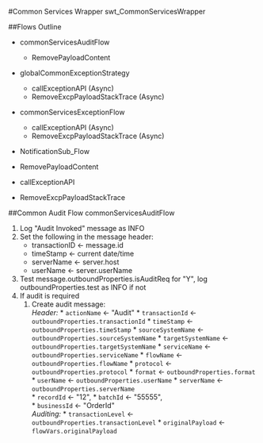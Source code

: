 #Common Services Wrapper
    swt_CommonServicesWrapper
    
##Flows Outline
   * commonServicesAuditFlow
      * RemovePayloadContent
      
   * globalCommonExceptionStrategy
      * callExceptionAPI (Async)
      * RemoveExcpPayloadStackTrace (Async)
   
   * commonServicesExceptionFlow
      * callExceptionAPI (Async)
      * RemoveExcpPayloadStackTrace (Async)

   * NotificationSub_Flow
   
   * RemovePayloadContent
   
   * callExceptionAPI
   
   * RemoveExcpPayloadStackTrace
   
   ##Common Audit Flow
       commonServicesAuditFlow
       
   1. Log "Audit Invoked" message as INFO
   1. Set the following in the message header:
      * transactionID <- message.id
      * timeStamp <- current date/time
      * serverName <- server.host
      * userName <- server.userName
   1. Test message.outboundProperties.isAuditReq for "Y", log outboundProperties.test as INFO if not
   1. If audit is required
      1. Create audit message:  
            *Header:*
	 * `actionName` <- "Audit"
	 * `transactionId` <- `outboundProperties.transactionId`
	 * `timeStamp` <- `outboundProperties.timeStamp`
	 * `sourceSystemName` <- `outboundProperties.sourceSystemName`
	 * `targetSystemName` <- `outboundProperties.targetSystemName`
	 * `serviceName` <- `outboundProperties.serviceName`
	 * `flowName` <- `outboundProperties.flowName`
	 * `protocol` <- `outboundProperties.protocol`
	 * `format` <- `outboundProperties.format`				
	 * `userName` <- `outboundProperties.userName`
	 * `serverName` <- `outboundProperties.serverName`								
	 * `recordId` <- "12",
	 * `batchId` <- "55555",  						
	 * `businessId` <- "OrderId"  
   	    *Auditing:*
	 * `transactionLevel` <- `outboundProperties.transactionLevel`
	 * `originalPayload` <- `flowVars.originalPayload`
	    
